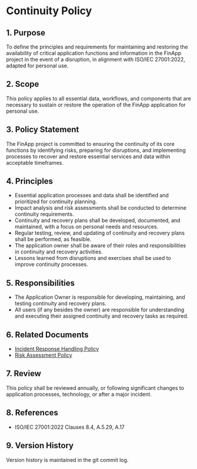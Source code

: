 # Continuity Policy

## 1. Purpose

To define the principles and requirements for maintaining and restoring the availability of critical application functions and information in the FinApp project in the event of a disruption, in alignment with ISO/IEC 27001:2022, adapted for personal use.

## 2. Scope

This policy applies to all essential data, workflows, and components that are necessary to sustain or restore the operation of the FinApp application for personal use.

## 3. Policy Statement

The FinApp project is committed to ensuring the continuity of its core functions by identifying risks, preparing for disruptions, and implementing processes to recover and restore essential services and data within acceptable timeframes.

## 4. Principles

- Essential application processes and data shall be identified and prioritized for continuity planning.
- Impact analysis and risk assessments shall be conducted to determine continuity requirements.
- Continuity and recovery plans shall be developed, documented, and maintained, with a focus on personal needs and resources.
- Regular testing, review, and updating of continuity and recovery plans shall be performed, as feasible.
- The application owner shall be aware of their roles and responsibilities in continuity and recovery activities.
- Lessons learned from disruptions and exercises shall be used to improve continuity processes.

## 5. Responsibilities

- The Application Owner is responsible for developing, maintaining, and testing continuity and recovery plans.
- All users (if any besides the owner) are responsible for understanding and executing their assigned continuity and recovery tasks as required.

## 6. Related Documents

- [Incident Response Handling Policy](./08%20Incident%20Response%20Handling%20Policy.md)
- [Risk Assessment Policy](./03%20Threat%20Modeling%20and%20Risk%20Assessment%20Policy.md)

## 7. Review

This policy shall be reviewed annually, or following significant changes to application processes, technology, or after a major incident.

## 8. References

- ISO/IEC 27001:2022 Clauses 8.4, A.5.29, A.17

## 9. Version History

Version history is maintained in the git commit log.
